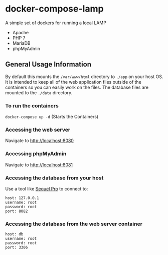 # docker-compose-lamp
A simple set of dockers for running a local LAMP
- Apache
- PHP 7
- MariaDB
- phpMyAdmin

## General Usage Information

By default this mounts the `/var/www/html` directory to `./app` on your host OS.  It is intended to keep all of the web application files outside of the containers so you can easily work on the files. The database files are mounted to the `./data` directory.

### To run the containers

`docker-compose up -d` (Starts the Containers)


### Accessing the web server

Navigate to [http://localhost:8080](http://localhost:8080)

### Accessing phpMyAdmin

Navigate to [http://localhost:8081](http://localhost:8081)

### Accessing the database from your host

Use a tool like [Sequel Pro](https://sequelpro.com) to connect to:
```
host: 127.0.0.1
username: root
password: root
port: 8082
```

### Accessing the database from the web server container

```
host: db
username: root
password: root
port: 3306
```
